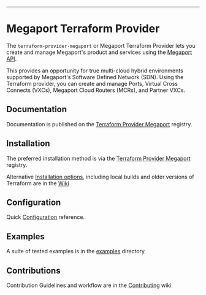 ---

# Megaport Terraform Provider

The `terraform-provider-megaport` or Megaport Terraform Provider lets you create and manage 
Megaport's product and services using the [Megaport API](https://dev.megaport.com).

This provides an opportunity for true multi-cloud hybrid environments supported by Megaport's Software 
Defined Network (SDN). Using the Terraform provider, you can create and manage Ports, Virtual Cross 
Connects (VXCs), Megaport Cloud Routers (MCRs), and Partner VXCs. 

## Documentation
Documentation is published on the [Terraform Provider Megaport](https://registry.terraform.io/providers/megaport/megaport/latest/docs) registry.

## Installation
The preferred installation method is via the [Terraform Provider Megaport](https://registry.terraform.io/providers/megaport/megaport/latest/docs)
registry.

 
Alternative [Installation options](Installation), including local builds and older versions of Terraform are in the [Wiki](Installation)

## Configuration
Quick [Configuration](Configuration) reference.

## Examples
A suite of tested examples is in the [examples](../tree/main/examples) directory

## Contributions
Contribution Guidelines and workflow are in the [Contributing](Contributing) wiki.

